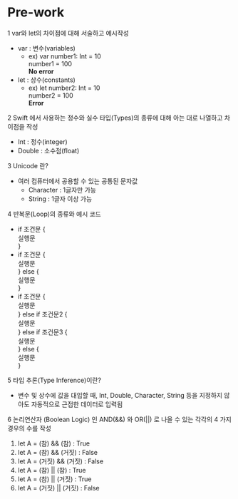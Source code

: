 # Pre-work

1 var와 let의 차이점에 대해 서술하고 예시작성
  - var : 변수(variables)
    - ex) var number1: Int = 10   
          number1 = 100  
          **No error**
  - let : 상수(constants)
    - ex) let number2: Int = 10  
          number2 = 100  
          **Error**
 
2 Swift 에서 사용하는 정수와 실수 타입(Types)의 종류에 대해 아는 대로 나열하고 차이점을 작성 
  - Int : 정수(integer) 
  - Double : 소수점(float)
  
3 Unicode 란? 
  - 여러 컴퓨터에서 공용할 수 있는 공통된 문자값
    - Character : 1글자만 가능
    - String : 1글자 이상 가능
  
4 반복문(Loop)의 종류와 예시 코드
  - if 조건문 {  
    실행문  
    }
  - if 조건문 {  
    실행문  
    } else {  
    실행문  
    }  
  - if 조건문 {  
    실행문   
    } else if 조건문2 {  
    실행문  
    } else if 조건문3 {  
    실행문  
    } else {  
    실행문   
    }  
   
5 타입 추론(Type Inference)이란?
  - 변수 및 상수에 값을 대입할 때, Int, Double, Character, String 등을 지정하지 않아도 자동적으로 근접한 데이터로 입력됨
  
6 논리연산자 (Boolean Logic) 인 AND(&&) 와 OR(||) 로 나올 수 있는 각각의 4 가지 경우의 수를 작성
  1. let A = (참) && (참) : True
  2. let A = (참) && (거짓) : False
  3. let A = (거짓) && (거짓) : False
  4. let A = (참) || (참) : True
  5. let A = (참) || (거짓) : True
  6. let A = (거짓) || (거짓) : False
  



